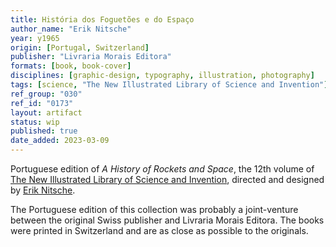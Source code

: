 ```yaml
---
title: História dos Foguetões e do Espaço
author_name: "Erik Nitsche"
year: y1965
origin: [Portugal, Switzerland]
publisher: "Livraria Morais Editora"
formats: [book, book-cover]
disciplines: [graphic-design, typography, illustration, photography]
tags: [science, "The New Illustrated Library of Science and Invention"]
ref_group: "030"
ref_id: "0173"
layout: artifact
status: wip
published: true
date_added: 2023-03-09
---
```


Portuguese edition of _A History of Rockets and Space_, the 12th volume of <a class="text cat-link tag" href="/tags/The New Illustrated Library of Science and Invention/">The New Illustrated Library of Science and Invention</a>, directed and designed by <a class="text cat-link author" href="/authors/Erik Nitsche/">Erik Nitsche</a>.

<p>
The Portuguese edition of this collection was probably a joint-venture between the original Swiss publisher and Livraria Morais Editora. The books were printed in Switzerland and are as close as possible to the originals.
</p>
